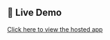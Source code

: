 


## 🔗 Live Demo

 [Click here to view the hosted app](https://codefortomarrow-task-git-main-uttam7470s-projects.vercel.app/)
